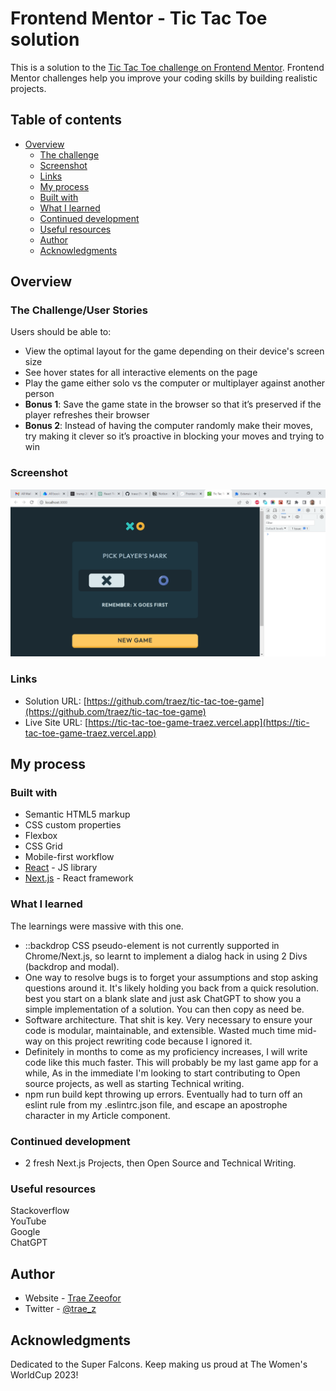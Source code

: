 # Frontend Mentor - Tic Tac Toe solution

This is a solution to the [Tic Tac Toe challenge on Frontend Mentor](https://www.frontendmentor.io/challenges/tic-tac-toe-game-Re7ZF_E2v). Frontend Mentor challenges help you improve your coding skills by building realistic projects.

## Table of contents

- [Overview](#overview)
  - [The challenge](#the-challenge)
  - [Screenshot](#screenshot)
  - [Links](#links)
  - [My process](#my-process)
  - [Built with](#built-with)
  - [What I learned](#what-i-learned)
  - [Continued development](#continued-development)
  - [Useful resources](#useful-resources)
  - [Author](#author)
  - [Acknowledgments](#acknowledgments)

## Overview

### The Challenge/User Stories

Users should be able to:

- View the optimal layout for the game depending on their device's screen size
- See hover states for all interactive elements on the page
- Play the game either solo vs the computer or multiplayer against another person
- **Bonus 1**: Save the game state in the browser so that it’s preserved if the player refreshes their browser
- **Bonus 2**: Instead of having the computer randomly make their moves, try making it clever so it’s proactive in blocking your moves and trying to win

### Screenshot

![](/public/images/screenshot-desktop.png)

### Links

- Solution URL: [https://github.com/traez/tic-tac-toe-game](https://github.com/traez/tic-tac-toe-game)
- Live Site URL: [https://tic-tac-toe-game-traez.vercel.app](https://tic-tac-toe-game-traez.vercel.app)

## My process

### Built with

- Semantic HTML5 markup
- CSS custom properties
- Flexbox
- CSS Grid
- Mobile-first workflow
- [React](https://reactjs.org/) - JS library
- [Next.js](https://nextjs.org/) - React framework

### What I learned

The learnings were massive with this one.

- ::backdrop CSS pseudo-element is not currently supported in Chrome/Next.js, so learnt to implement a dialog hack in using 2 Divs (backdrop and modal).
- One way to resolve bugs is to forget your assumptions and stop asking questions around it. It's likely holding you back from a quick resolution. best you start on a blank slate and just ask ChatGPT to show you a simple implementation of a solution. You can then copy as need be.
- Software architecture. That shit is key. Very necessary to ensure your code is modular, maintainable, and extensible. Wasted much time mid-way on this project rewriting code because I ignored it.
- Definitely in months to come as my proficiency increases, I will write code like this much faster. This will probably be my last game app for a while, As in the immediate I'm looking to start contributing to Open source projects, as well as starting Technical writing.
- npm run build kept throwing up errors. Eventually had to turn off an eslint rule from my .eslintrc.json file, and escape an apostrophe character in my Article component.

### Continued development

- 2 fresh Next.js Projects, then Open Source and Technical Writing.

### Useful resources

Stackoverflow  
YouTube  
Google  
ChatGPT

## Author

- Website - [Trae Zeeofor](https://github.com/traez)
- Twitter - [@trae_z](https://twitter.com/trae_z)

## Acknowledgments

Dedicated to the Super Falcons. Keep making us proud at The Women's WorldCup 2023!
